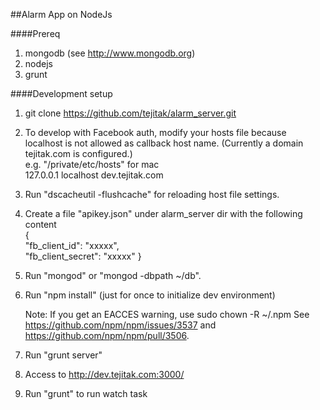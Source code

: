 ##Alarm App on NodeJs

####Prereq
1. mongodb (see http://www.mongodb.org)
2. nodejs
3. grunt

####Development setup

1. git clone https://github.com/tejitak/alarm_server.git

2. To develop with Facebook auth, modify your hosts file because localhost is not allowed as callback host name. (Currently a domain tejitak.com is configured.)  
e.g. "/private/etc/hosts" for mac  
127.0.0.1       localhost dev.tejitak.com

3. Run "dscacheutil -flushcache" for reloading host file settings.

3. Create a file "apikey.json" under alarm_server dir with the following content  
    {  
      "fb_client_id": "xxxxx",  
      "fb_client_secret": "xxxxx"
    }  

5. Run "mongod" or "mongod -dbpath ~/db".

6. Run "npm install" (just for once to initialize dev environment)

    Note: If you get an EACCES warning, use sudo chown -R <username> ~/.npm
    See https://github.com/npm/npm/issues/3537 and https://github.com/npm/npm/pull/3506.

7. Run "grunt server"

8. Access to http://dev.tejitak.com:3000/

9. Run "grunt" to run watch task
